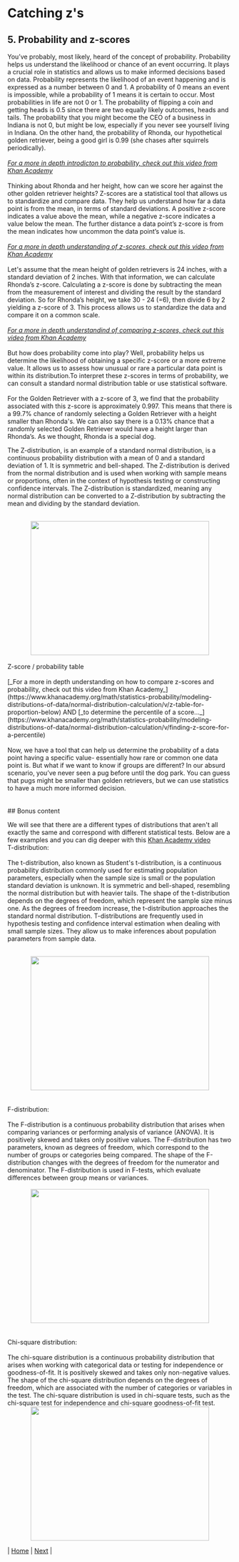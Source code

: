 # Catching z's 
## 5. Probability and z-scores

You’ve probably, most likely, heard of the concept of probability. Probability helps us understand the likelihood or chance of an event occurring. It plays a crucial role in statistics and allows us to make informed decisions based on data. Probability represents the likelihood of an event happening and is expressed as a number between 0 and 1. A probability of 0 means an event is impossible, while a probability of 1 means it is certain to occur. Most probabilities in life are not 0 or 1. The probability of flipping a coin and getting heads is 0.5 since there are two equally likely outcomes, heads and tails. The probability that you might become the CEO of a business in Indiana is not 0, but might be low, especially if you never see yourself living in Indiana. On the other hand, the probability of Rhonda, our hypothetical golden retriever, being a good girl is 0.99 (she chases after squirrels periodically). <br>
<br>
[_For a more in depth introdicton to probability, check out this video from Khan Academy_](https://www.khanacademy.org/math/statistics-probability/probability-library/basic-theoretical-probability/v/basic-probability) <br>
<br>
Thinking about Rhonda and her height, how can we score her against the other golden retriever heights? Z-scores are a statistical tool that allows us to standardize and compare data. They help us understand how far a data point is from the mean, in terms of standard deviations. A positive z-score indicates a value above the mean, while a negative z-score indicates a value below the mean. The further distance a data point’s z-score is from the mean indicates how uncommon the data point’s value is. <br>
<br>
[_For a more in depth understanding of z-scores, check out this video from Khan Academy_](https://www.khanacademy.org/math/statistics-probability/modeling-distributions-of-data/z-scores/v/ck12-org-normal-distribution-problems-z-score) <br>
<br>
Let's assume that the mean height of golden retrievers is 24 inches, with a standard deviation of 2 inches. With that information, we can calculate Rhonda’s z-score. Calculating a z-score is done by subtracting the mean from the measurement of interest and dividing the result by the standard deviation. So for Rhonda’s height, we take 30 - 24 (=6), then divide 6 by 2 yielding a z-score of 3. This process allows us to standardize the data and compare it on a common scale. <br>
<br>
[_For a more in depth understandind of comparing z-scores, check out this video from Khan Academy_](https://www.khanacademy.org/math/statistics-probability/modeling-distributions-of-data/z-scores/v/comparing-with-z-scores) <br>
<br> 
But how does probability come into play? Well, probability helps us determine the likelihood of obtaining a specific z-score or a more extreme value. It allows us to assess how unusual or rare a particular data point is within its distribution.To interpret these z-scores in terms of probability, we can consult a standard normal distribution table or use statistical software. <br>
<br>
For the Golden Retriever with a z-score of 3, we find that the probability associated with this z-score is approximately 0.997. This means that there is a 99.7% chance of randomly selecting a Golden Retriever with a height smaller than Rhonda's. We can also say there is a 0.13% chance that a randomly selected Golden Retriever would have a height larger than Rhonda’s. As we thought, Rhonda is a special dog. <br>

The Z-distribution, is an example of a standard normal distribution, is a continuous probability distribution with a mean of 0 and a standard deviation of 1. It is symmetric and bell-shaped. The Z-distribution is derived from the normal distribution and is used when working with sample means or proportions, often in the context of hypothesis testing or constructing confidence intervals. The Z-distribution is standardized, meaning any normal distribution can be converted to a Z-distribution by subtracting the mean and dividing by the standard deviation. <br>
<br>
<div style="text-align:center"><img src="../images/Z-distribution.png" height="300" width="400"/></div>
<br>
Z-score / probability table <br>
<br>
[_For a more in depth understanding on how to compare z-scores and probability, check out this video from Khan Academy_](https://www.khanacademy.org/math/statistics-probability/modeling-distributions-of-data/normal-distribution-calculation/v/z-table-for-proportion-below) AND
[_to determine the percentile of a score..._](https://www.khanacademy.org/math/statistics-probability/modeling-distributions-of-data/normal-distribution-calculation/v/finding-z-score-for-a-percentile) <br>
<br>
Now, we have a tool that can help us determine the probability of a data point having a specific value- essentially how rare or common one data point is. But what if we want to know if groups are different? In our absurd scenario, you’ve never seen a pug before until the dog park. You can guess that pugs might be smaller than golden retrievers, but we can use statistics to have a much more informed decision. <br>
<br>
<br>
## Bonus content <br>

We will see that there are a different types of distributions that aren't all exactly the same and correspond with different statistical tests. Below are a few examples and you can dig deeper with this [Khan Academy video](https://www.khanacademy.org/math/statistics-probability/sampling-distributions-library/what-is-a-sampling-distribution/v/introduction-to-sampling-distributions)
<br>
T-distribution: <br>
<br>
The t-distribution, also known as Student's t-distribution, is a continuous probability distribution commonly used for estimating population parameters, especially when the sample size is small or the population standard deviation is unknown. It is symmetric and bell-shaped, resembling the normal distribution but with heavier tails. The shape of the t-distribution depends on the degrees of freedom, which represent the sample size minus one. As the degrees of freedom increase, the t-distribution approaches the standard normal distribution. T-distributions are frequently used in hypothesis testing and confidence interval estimation when dealing with small sample sizes. They allow us to make inferences about population parameters from sample data. <br>
<br>
<div style="text-align:center"><img src="../images/T-distribution.png" height="300" width="400"/></div> <br>

<br>
F-distribution: <br>
<br>
The F-distribution is a continuous probability distribution that arises when comparing variances or performing analysis of variance (ANOVA). It is positively skewed and takes only positive values. The F-distribution has two parameters, known as degrees of freedom, which correspond to the number of groups or categories being compared. The shape of the F-distribution changes with the degrees of freedom for the numerator and denominator. The F-distribution is used in F-tests, which evaluate differences between group means or variances. <br>
<br>
<div style="text-align:center"><img src="../images/F-distribution.png" height="300" width="400"/></div> <br>
<br>
Chi-square distribution: <br>
<br>
The chi-square distribution is a continuous probability distribution that arises when working with categorical data or testing for independence or goodness-of-fit. It is positively skewed and takes only non-negative values. The shape of the chi-square distribution depends on the degrees of freedom, which are associated with the number of categories or variables in the test. The chi-square distribution is used in chi-square tests, such as the chi-square test for independence and chi-square goodness-of-fit test. <br>

<div style="text-align:center"><img src="../images/chi-distribution.png" height="300" width="400"/></div>

| [Home](https://benrushscience.github.io/learning-data-science/) | [Next](https://benrushscience.github.io/learning-data-science/pages/6-hypothesis-testing.html) |

